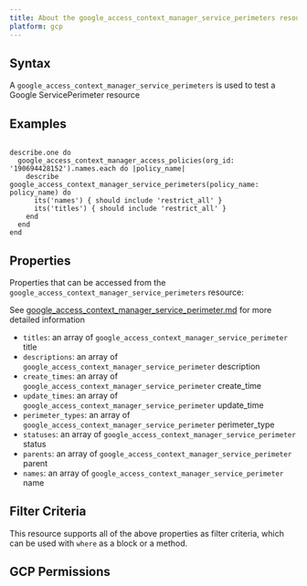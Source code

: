 ```yaml
---
title: About the google_access_context_manager_service_perimeters resource
platform: gcp
---
```


## Syntax
A `google_access_context_manager_service_perimeters` is used to test a Google ServicePerimeter resource

## Examples
```

describe.one do
  google_access_context_manager_access_policies(org_id: '190694428152').names.each do |policy_name|
    describe google_access_context_manager_service_perimeters(policy_name: policy_name) do
      its('names') { should include 'restrict_all' }
      its('titles') { should include 'restrict_all' }
    end
  end
end
```

## Properties
Properties that can be accessed from the `google_access_context_manager_service_perimeters` resource:

See [google_access_context_manager_service_perimeter.md](google_access_context_manager_service_perimeter.md) for more detailed information
  * `titles`: an array of `google_access_context_manager_service_perimeter` title
  * `descriptions`: an array of `google_access_context_manager_service_perimeter` description
  * `create_times`: an array of `google_access_context_manager_service_perimeter` create_time
  * `update_times`: an array of `google_access_context_manager_service_perimeter` update_time
  * `perimeter_types`: an array of `google_access_context_manager_service_perimeter` perimeter_type
  * `statuses`: an array of `google_access_context_manager_service_perimeter` status
  * `parents`: an array of `google_access_context_manager_service_perimeter` parent
  * `names`: an array of `google_access_context_manager_service_perimeter` name

## Filter Criteria
This resource supports all of the above properties as filter criteria, which can be used
with `where` as a block or a method.

## GCP Permissions
